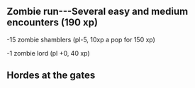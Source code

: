 ## Zombie run---Several easy and medium encounters (190 xp)

-15 zombie shamblers (pl-5, 10xp a pop for 150 xp)

-1 zombie lord (pl +0, 40 xp)

## Hordes at the gates


